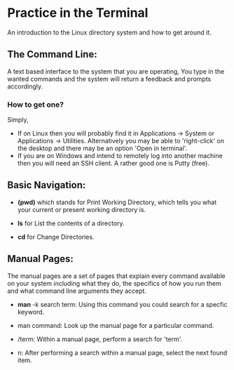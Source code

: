 # Practice in the Terminal
An introduction to the Linux directory system and how to get around it.
## The Command Line: 
A text based interface to the system that you are operating, You type in the wanted commands and the system will return a feedback and prompts accordingly.

### How to get one?

Simply, 
- If on Linux then you will probably find it in Applications -> System or Applications -> Utilities. Alternatively you may be able to 'right-click' on the desktop and there may be an option 'Open in terminal'.
- If you are on Windows and intend to remotely log into another machine then you will need an SSH client. A rather good one is Putty (free).

## Basic Navigation: 

- **(pwd)** which stands for Print Working Directory, which tells you what your current or present working directory is.

- **ls** for List the contents of a directory.
- **cd** for Change Directories.

## Manual Pages:

The manual pages are a set of pages that explain every command available on your system including what they do, the specifics of how you run them and what command line arguments they accept. 

- **man** -k search term: Using this command you could search for a specfic keyword.

- man command: Look up the manual page for a particular command.

- /term:
Within a manual page, perform a search for 'term'.

- n:
After performing a search within a manual page, select the next found item.